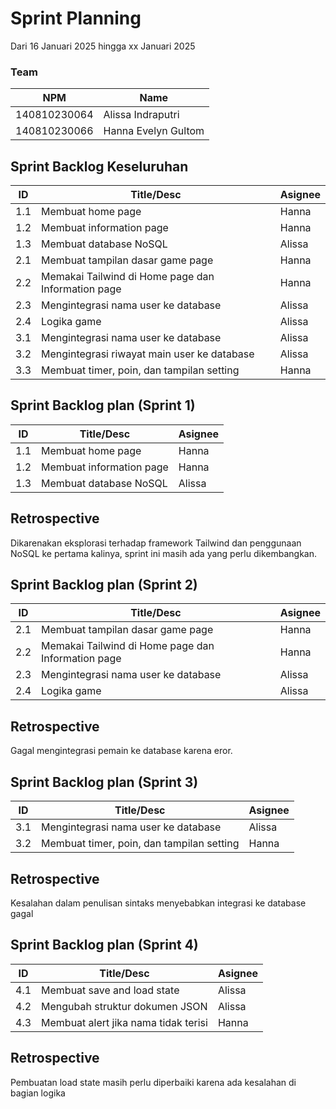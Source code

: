 # Sprint Planning 
Dari 16 Januari 2025 hingga xx Januari 2025

### Team
| NPM           | Name                    |
| ------------- |-------------------------|
| 140810230064  | Alissa Indraputri       |
| 140810230066  | Hanna Evelyn Gultom     |

## Sprint Backlog Keseluruhan 
| ID  | Title/Desc                                            | Asignee          |
| --- | ----------------------------------------------------- | ---------------- |  
| 1.1 | Membuat home page                                     | Hanna            | 
| 1.2 | Membuat information page                              | Hanna            | 
| 1.3 | Membuat database NoSQL                                | Alissa           |
| 2.1 | Membuat tampilan dasar game page                      | Hanna            |
| 2.2 | Memakai Tailwind di Home page dan Information page    | Hanna            |
| 2.3 | Mengintegrasi nama user ke database                   | Alissa           |
| 2.4 | Logika game                                           | Alissa           |
| 3.1 | Mengintegrasi nama user ke database                   | Alissa           |
| 3.2 | Mengintegrasi riwayat main user ke database           | Alissa           |
| 3.3 | Membuat timer, poin, dan tampilan setting             | Hanna            | 


## Sprint Backlog plan (Sprint 1)

| ID  | Title/Desc               | Asignee |
| --- | ------------------------ | ------- |
| 1.1 | Membuat home page        | Hanna   |
| 1.2 | Membuat information page | Hanna   |
| 1.3 | Membuat database NoSQL   | Alissa  |

## Retrospective 
Dikarenakan eksplorasi terhadap framework Tailwind dan penggunaan NoSQL ke pertama kalinya, sprint ini masih ada yang perlu dikembangkan.

## Sprint Backlog plan (Sprint 2)
| ID  | Title/Desc                                            | Asignee            | 
| --- | ----------------------------------------------------- | ------------------ | 
| 2.1 | Membuat tampilan dasar game page                      | Hanna              |
| 2.2 | Memakai Tailwind di Home page dan Information page    | Hanna              |
| 2.3 | Mengintegrasi nama user ke database                   | Alissa             |
| 2.4 | Logika game                                           | Alissa             |

## Retrospective
Gagal mengintegrasi pemain ke database karena eror.

## Sprint Backlog plan (Sprint 3)
| ID  | Title/Desc                                        | Asignee       | 
| --- | ------------------------------------------------- | ------------- | 
| 3.1 | Mengintegrasi nama user ke database               | Alissa        |
| 3.2 | Membuat timer, poin, dan tampilan setting         | Hanna         |

## Retrospective
Kesalahan dalam penulisan sintaks menyebabkan integrasi ke database gagal

## Sprint Backlog plan (Sprint 4)
| ID  | Title/Desc                                        | Asignee   |
| --- | ------------------------------------------------- | --------- |
| 4.1 | Membuat save and load state                       | Alissa    |
| 4.2 | Mengubah struktur dokumen JSON                    | Alissa    |
| 4.3 | Membuat alert jika nama tidak terisi              | Hanna     |

## Retrospective
Pembuatan load state masih perlu diperbaiki karena ada kesalahan di bagian logika